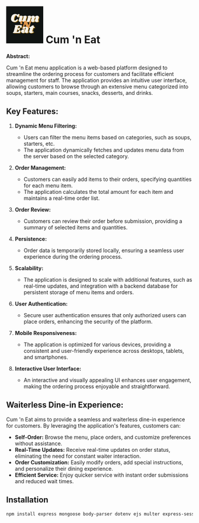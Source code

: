 # [<img src="logo.png" width="100" title="Cum-'n-Eat">](https://lrmq3y-3000.csb.app/) Cum 'n Eat

**Abstract:**

Cum 'n Eat menu application is a web-based platform designed to streamline the ordering process for customers and facilitate efficient management for staff. The application provides an intuitive user interface, allowing customers to browse through an extensive menu categorized into soups, starters, main courses, snacks, desserts, and drinks.

## Key Features:

1. **Dynamic Menu Filtering:**
   - Users can filter the menu items based on categories, such as soups, starters, etc.
   - The application dynamically fetches and updates menu data from the server based on the selected category.

2. **Order Management:**
   - Customers can easily add items to their orders, specifying quantities for each menu item.
   - The application calculates the total amount for each item and maintains a real-time order list.

3. **Order Review:**
   - Customers can review their order before submission, providing a summary of selected items and quantities.

4. **Persistence:**
   - Order data is temporarily stored locally, ensuring a seamless user experience during the ordering process.

5. **Scalability:**
   - The application is designed to scale with additional features, such as real-time updates, and integration with a backend database for persistent storage of menu items and orders.

6. **User Authentication:**
   - Secure user authentication ensures that only authorized users can place orders, enhancing the security of the platform.

7. **Mobile Responsiveness:**
   - The application is optimized for various devices, providing a consistent and user-friendly experience across desktops, tablets, and smartphones.

8. **Interactive User Interface:**
   - An interactive and visually appealing UI enhances user engagement, making the ordering process enjoyable and straightforward.

## Waiterless Dine-in Experience:

Cum 'n Eat aims to provide a seamless and waiterless dine-in experience for customers. By leveraging the application's features, customers can:
   - **Self-Order:** Browse the menu, place orders, and customize preferences without assistance.
   - **Real-Time Updates:** Receive real-time updates on order status, eliminating the need for constant waiter interaction.
   - **Order Customization:** Easily modify orders, add special instructions, and personalize their dining experience.
   - **Efficient Service:** Enjoy quicker service with instant order submissions and reduced wait times.

## Installation
```bash
npm install express mongoose body-parser dotenv ejs multer express-session
